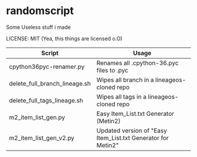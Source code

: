 # randomscript
Some Useless stuff i made

LICENSE: MIT (Yea, this things are licensed o.O)

| Script  | Usage
| ------- | --- 
| cpython36pyc-renamer.py | Renames all .cpython-36.pyc files to .pyc
| delete_full_branch_lineage.sh | Wipes all branch in a lineageos-cloned repo
| delete_full_tags_lineage.sh | Wipes all tags in a lineageos-cloned repo
| m2_item_list_gen.py | Easy Item_List.txt Generator (Metin2)
| m2_item_list_gen_v2.py | Updated version of "Easy Item_List.txt Generator for Metin2"